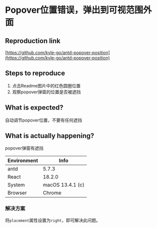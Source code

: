 # Popover位置错误，弹出到可视范围外面

## Reproduction link

[https://github.com/kyle-go/antd-popover-position](https://github.com/kyle-go/antd-popover-position)

## Steps to reproduce

1. 点击Readme图片中的红色圆圈位置
2. 观察popover弹窗的位置是否被遮挡

## What is expected?

自动调节popover位置，不要有任何遮挡

## What is actually happening?

popover弹窗有遮挡

| Environment | Info             |
| ----------- | ---------------- |
| antd        | 5.7.3            |
| React       | 18.2.0           |
| System      | macOS 13.4.1 (c) |
| Browser     | Chrome           |

### 解决方案

将`placement`属性设置为`right`，即可解决此问题。

